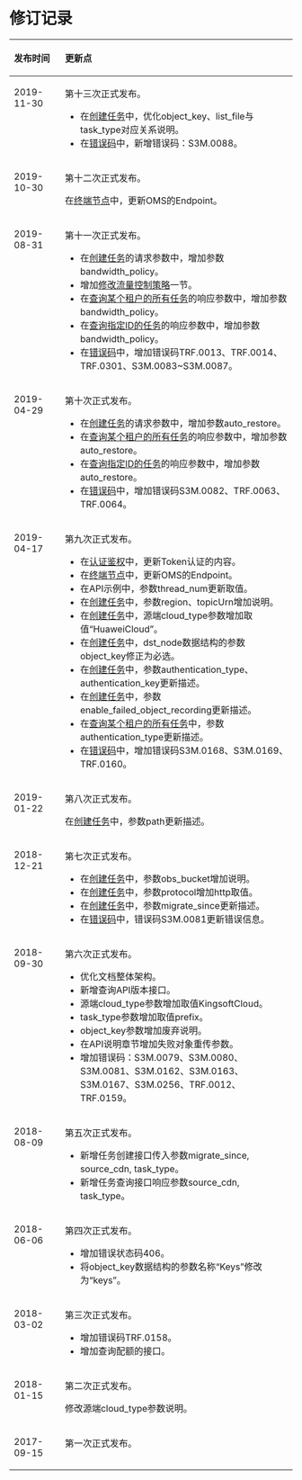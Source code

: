 # 修订记录<a name="oms_api_0028"></a>

<a name="table12538906115445"></a>
<table><thead align="left"><tr id="row64894082115445"><th class="cellrowborder" valign="top" width="18%" id="mcps1.1.3.1.1"><p id="p21929255115445"><a name="p21929255115445"></a><a name="p21929255115445"></a>发布时间</p>
</th>
<th class="cellrowborder" valign="top" width="82%" id="mcps1.1.3.1.2"><p id="p31439208115445"><a name="p31439208115445"></a><a name="p31439208115445"></a>更新点</p>
</th>
</tr>
</thead>
<tbody><tr id="row7677155813477"><td class="cellrowborder" valign="top" width="18%" headers="mcps1.1.3.1.1 "><p id="p1266173194815"><a name="p1266173194815"></a><a name="p1266173194815"></a>2019-11-30</p>
</td>
<td class="cellrowborder" valign="top" width="82%" headers="mcps1.1.3.1.2 "><p id="p19266163174810"><a name="p19266163174810"></a><a name="p19266163174810"></a>第十三次正式发布。</p>
<a name="ul1313341994818"></a><a name="ul1313341994818"></a><ul id="ul1313341994818"><li>在<a href="创建任务.md">创建任务</a>中，优化object_key、list_file与task_type对应关系说明。</li><li>在<a href="错误码.md">错误码</a>中，新增错误码：S3M.0088。</li></ul>
</td>
</tr>
<tr id="row540795533316"><td class="cellrowborder" valign="top" width="18%" headers="mcps1.1.3.1.1 "><p id="p1360765673319"><a name="p1360765673319"></a><a name="p1360765673319"></a>2019-10-30</p>
</td>
<td class="cellrowborder" valign="top" width="82%" headers="mcps1.1.3.1.2 "><p id="p196071856163319"><a name="p196071856163319"></a><a name="p196071856163319"></a>第十二次正式发布。</p>
<p id="p12302019113413"><a name="p12302019113413"></a><a name="p12302019113413"></a>在<a href="终端节点.md">终端节点</a>中，更新OMS的Endpoint。</p>
</td>
</tr>
<tr id="row14262445164217"><td class="cellrowborder" valign="top" width="18%" headers="mcps1.1.3.1.1 "><p id="p15263114513421"><a name="p15263114513421"></a><a name="p15263114513421"></a>2019-08-31</p>
</td>
<td class="cellrowborder" valign="top" width="82%" headers="mcps1.1.3.1.2 "><p id="p1263154510424"><a name="p1263154510424"></a><a name="p1263154510424"></a>第十一次正式发布。</p>
<a name="ul12588311112"></a><a name="ul12588311112"></a><ul id="ul12588311112"><li>在<a href="创建任务.md">创建任务</a>的请求参数中，增加参数bandwidth_policy。</li><li>增加<a href="修改流量控制策略.md">修改流量控制策略</a>一节。</li><li>在<a href="查询某个租户的所有任务.md">查询某个租户的所有任务</a>的响应参数中，增加参数bandwidth_policy。</li><li>在<a href="查询指定ID的任务.md">查询指定ID的任务</a>的响应参数中，增加参数bandwidth_policy。</li><li>在<a href="错误码.md">错误码</a>中，增加错误码TRF.0013、TRF.0014、TRF.0301、S3M.0083~S3M.0087。</li></ul>
</td>
</tr>
<tr id="row1572181315337"><td class="cellrowborder" valign="top" width="18%" headers="mcps1.1.3.1.1 "><p id="p3721133337"><a name="p3721133337"></a><a name="p3721133337"></a>2019-04-29</p>
</td>
<td class="cellrowborder" valign="top" width="82%" headers="mcps1.1.3.1.2 "><p id="p1372913113310"><a name="p1372913113310"></a><a name="p1372913113310"></a>第十次正式发布。</p>
<a name="ul781524603718"></a><a name="ul781524603718"></a><ul id="ul781524603718"><li>在<a href="创建任务.md">创建任务</a>的请求参数中，增加参数auto_restore。</li><li>在<a href="查询某个租户的所有任务.md">查询某个租户的所有任务</a>的响应参数中，增加参数auto_restore。</li><li>在<a href="查询指定ID的任务.md">查询指定ID的任务</a>的响应参数中，增加参数auto_restore。</li><li>在<a href="错误码.md">错误码</a>中，增加错误码S3M.0082、TRF.0063、TRF.0064。</li></ul>
</td>
</tr>
<tr id="row138211249517"><td class="cellrowborder" valign="top" width="18%" headers="mcps1.1.3.1.1 "><p id="p1283202418512"><a name="p1283202418512"></a><a name="p1283202418512"></a>2019-04-17</p>
</td>
<td class="cellrowborder" valign="top" width="82%" headers="mcps1.1.3.1.2 "><p id="p138362413517"><a name="p138362413517"></a><a name="p138362413517"></a>第九次正式发布。</p>
<a name="ul114612481711"></a><a name="ul114612481711"></a><ul id="ul114612481711"><li>在<a href="认证鉴权.md">认证鉴权</a>中，更新Token认证的内容。</li><li>在<a href="终端节点.md">终端节点</a>中，更新OMS的Endpoint。</li><li>在API示例中，参数thread_num更新取值。</li><li>在<a href="创建任务.md">创建任务</a>中，参数region、topicUrn增加说明。</li><li>在<a href="创建任务.md">创建任务</a>中，源端cloud_type参数增加取值“HuaweiCloud”。</li><li>在<a href="创建任务.md">创建任务</a>中，dst_node数据结构的参数object_key修正为必选。</li><li>在<a href="创建任务.md">创建任务</a>中，参数authentication_type、authentication_key更新描述。</li><li>在<a href="创建任务.md">创建任务</a>中，参数enable_failed_object_recording更新描述。</li><li>在<a href="查询某个租户的所有任务.md">查询某个租户的所有任务</a>中，参数authentication_type更新描述。</li><li>在<a href="错误码.md">错误码</a>中，增加错误码S3M.0168、S3M.0169、TRF.0160。</li></ul>
</td>
</tr>
<tr id="row142071358410"><td class="cellrowborder" valign="top" width="18%" headers="mcps1.1.3.1.1 "><p id="p1620811513418"><a name="p1620811513418"></a><a name="p1620811513418"></a>2019-01-22</p>
</td>
<td class="cellrowborder" valign="top" width="82%" headers="mcps1.1.3.1.2 "><p id="p1820815145"><a name="p1820815145"></a><a name="p1820815145"></a>第八次正式发布。</p>
<p id="p101602036944"><a name="p101602036944"></a><a name="p101602036944"></a>在<a href="创建任务.md">创建任务</a>中，参数path更新描述。</p>
</td>
</tr>
<tr id="row15108450111911"><td class="cellrowborder" valign="top" width="18%" headers="mcps1.1.3.1.1 "><p id="p510913504197"><a name="p510913504197"></a><a name="p510913504197"></a>2018-12-21</p>
</td>
<td class="cellrowborder" valign="top" width="82%" headers="mcps1.1.3.1.2 "><p id="p57311019210"><a name="p57311019210"></a><a name="p57311019210"></a>第七次正式发布。</p>
<a name="ul11184152814348"></a><a name="ul11184152814348"></a><ul id="ul11184152814348"><li>在<a href="创建任务.md">创建任务</a>中，参数obs_bucket增加说明。</li><li>在<a href="创建任务.md">创建任务</a>中，参数protocol增加http取值。</li><li>在<a href="创建任务.md">创建任务</a>中，参数migrate_since更新描述。</li><li>在<a href="错误码.md">错误码</a>中，错误码S3M.0081更新错误信息。</li></ul>
</td>
</tr>
<tr id="row2299192984719"><td class="cellrowborder" valign="top" width="18%" headers="mcps1.1.3.1.1 "><p id="p14299162974719"><a name="p14299162974719"></a><a name="p14299162974719"></a>2018-09-30</p>
</td>
<td class="cellrowborder" valign="top" width="82%" headers="mcps1.1.3.1.2 "><p id="p1530072944715"><a name="p1530072944715"></a><a name="p1530072944715"></a>第六次正式发布。</p>
<a name="ul1741393035120"></a><a name="ul1741393035120"></a><ul id="ul1741393035120"><li>优化文档整体架构。</li><li>新增查询API版本接口。</li><li>源端cloud_type参数增加取值KingsoftCloud。</li><li>task_type参数增加取值prefix。</li><li>object_key参数增加废弃说明。</li><li>在API说明章节增加失败对象重传参数。</li><li>增加错误码：S3M.0079、S3M.0080、S3M.0081、S3M.0162、S3M.0163、S3M.0167、S3M.0256、TRF.0012、TRF.0159。</li></ul>
</td>
</tr>
<tr id="row144311167146"><td class="cellrowborder" valign="top" width="18%" headers="mcps1.1.3.1.1 "><p id="p1744716191420"><a name="p1744716191420"></a><a name="p1744716191420"></a>2018-08-09</p>
</td>
<td class="cellrowborder" valign="top" width="82%" headers="mcps1.1.3.1.2 "><p id="p54491621411"><a name="p54491621411"></a><a name="p54491621411"></a>第五次正式发布。</p>
<a name="ul149891243111418"></a><a name="ul149891243111418"></a><ul id="ul149891243111418"><li>新增任务创建接口传入参数migrate_since, source_cdn, task_type。</li><li>新增任务查询接口响应参数source_cdn, task_type。</li></ul>
</td>
</tr>
<tr id="row178846919484"><td class="cellrowborder" valign="top" width="18%" headers="mcps1.1.3.1.1 "><p id="p16884997484"><a name="p16884997484"></a><a name="p16884997484"></a>2018-06-06</p>
</td>
<td class="cellrowborder" valign="top" width="82%" headers="mcps1.1.3.1.2 "><p id="p0884109184817"><a name="p0884109184817"></a><a name="p0884109184817"></a>第四次正式发布。</p>
<a name="ul795524319486"></a><a name="ul795524319486"></a><ul id="ul795524319486"><li>增加错误状态码406。</li><li>将object_key数据结构的参数名称“Keys”修改为“keys”。</li></ul>
</td>
</tr>
<tr id="row7481429173917"><td class="cellrowborder" valign="top" width="18%" headers="mcps1.1.3.1.1 "><p id="p1145734183916"><a name="p1145734183916"></a><a name="p1145734183916"></a>2018-03-02</p>
</td>
<td class="cellrowborder" valign="top" width="82%" headers="mcps1.1.3.1.2 "><p id="p4466346397"><a name="p4466346397"></a><a name="p4466346397"></a>第三次正式发布。</p>
<a name="ul773712844012"></a><a name="ul773712844012"></a><ul id="ul773712844012"><li>增加错误码TRF.0158。</li><li>增加查询配额的接口。</li></ul>
</td>
</tr>
<tr id="row8458817173716"><td class="cellrowborder" valign="top" width="18%" headers="mcps1.1.3.1.1 "><p id="p53728063173721"><a name="p53728063173721"></a><a name="p53728063173721"></a>2018-01-15</p>
</td>
<td class="cellrowborder" valign="top" width="82%" headers="mcps1.1.3.1.2 "><p id="p57005883173721"><a name="p57005883173721"></a><a name="p57005883173721"></a>第二次正式发布。</p>
<p id="p38230543174132"><a name="p38230543174132"></a><a name="p38230543174132"></a>修改源端cloud_type参数说明。</p>
</td>
</tr>
<tr id="row63547951115445"><td class="cellrowborder" valign="top" width="18%" headers="mcps1.1.3.1.1 "><p id="p47110369115445"><a name="p47110369115445"></a><a name="p47110369115445"></a>2017-09-15</p>
</td>
<td class="cellrowborder" valign="top" width="82%" headers="mcps1.1.3.1.2 "><p id="p57843560115445"><a name="p57843560115445"></a><a name="p57843560115445"></a>第一次正式发布。</p>
</td>
</tr>
</tbody>
</table>

